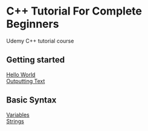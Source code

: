 # C++ Tutorial For Complete Beginners
Udemy C++ tutorial course

## Getting started

[Hello World](https://github.com/beef-erikson/CPlusPlusTutorialForCompleteBeginners/blob/master/GettingStarted/HelloWorld/HelloWorld.cpp)<br />
[Outputting Text](https://github.com/beef-erikson/CPlusPlusTutorialForCompleteBeginners/blob/master/GettingStarted/OutputtingText/OutputtingText.cpp)

## Basic Syntax

[Variables](https://github.com/beef-erikson/CPlusPlusTutorialForCompleteBeginners/blob/master/BasicSyntax/Variables/Variables.cpp)<br />
[Strings](https://github.com/beef-erikson/CPlusPlusTutorialForCompleteBeginners/blob/master/BasicSyntax/Strings/Strings.cpp)<br />
